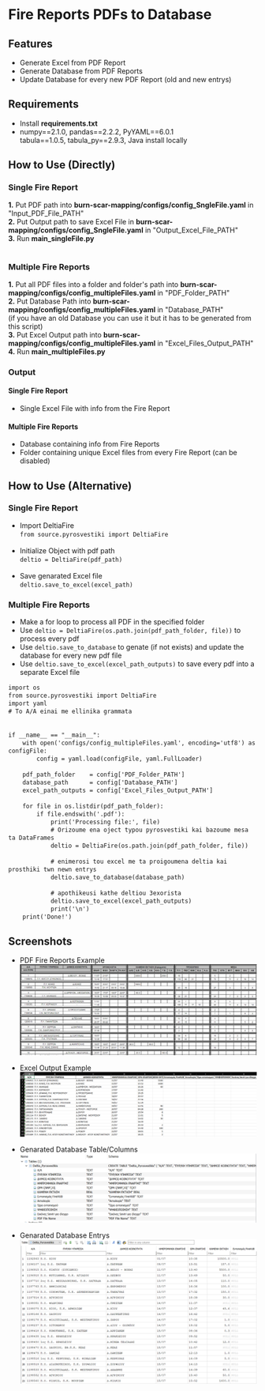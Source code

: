 # Fire Reports PDFs to Database


## Features
- Generate Excel from PDF Report
- Generate Database from PDF Reports
- Update Database for every new PDF Report (old and new entrys)

## Requirements
- Install **requirements.txt** <br />
- numpy==2.1.0, pandas==2.2.2, PyYAML==6.0.1 <br />
tabula==1.0.5, tabula_py==2.9.3, Java install locally


## How to Use (Directly)
### Single Fire Report
**1.** Put PDF path into **burn-scar-mapping/configs/config_SngleFile.yaml** in "Input_PDF_File_PATH" <br />
**2.** Put  Output path to save Excel File in **burn-scar-mapping/configs/config_SngleFile.yaml** in "Output_Excel_File_PATH" <br />
**3.** Run **main_singleFile.py** 
<br /><br />

### Multiple Fire Reports
**1.** Put all PDF files into a folder and folder's path into **burn-scar-mapping/configs/config_multipleFiles.yaml** in "PDF_Folder_PATH" <br />
**2.** Put Database Path into **burn-scar-mapping/configs/config_multipleFiles.yaml** in "Database_PATH"<br /> (if you have an old Database you can use it but it has to be generated from this script)<br />
**3.** Put Excel Output path into **burn-scar-mapping/configs/config_multipleFiles.yaml** in "Excel_Files_Output_PATH" <br />
**4.** Run **main_multipleFiles.py**

### Output
#### Single Fire Report
- Single Excel File with info from the Fire Report

#### Multiple Fire Reports
- Database containing info from Fire Reports
- Folder containing unique Excel files from every Fire Report (can be disabled)

## How to Use (Alternative)
### Single Fire Report
- Import DeltiaFire<br />
``
from source.pyrosvestiki import DeltiaFire
``<br /><br />
- Initialize Object with pdf path<br />
``deltio = DeltiaFire(pdf_path)
``<br /><br />
- Save genarated Excel file<br />
``
deltio.save_to_excel(excel_path)
``<br />
### Multiple Fire Reports
- Make a for loop to process all PDF in the specified folder
- Use ``deltio = DeltiaFire(os.path.join(pdf_path_folder, file))`` to process every pdf
- Use ``deltio.save_to_database`` to genate (if not exists) and update the database for every new pdf file
- Use ``deltio.save_to_excel(excel_path_outputs)`` to save every pdf into a separate Excel file
```
import os
from source.pyrosvestiki import DeltiaFire
import yaml
# To A/A einai me ellinika grammata


if __name__ == "__main__":
    with open('configs/config_multipleFiles.yaml', encoding='utf8') as configFile:
        config = yaml.load(configFile, yaml.FullLoader)

    pdf_path_folder    = config['PDF_Folder_PATH']
    database_path      = config['Database_PATH']
    excel_path_outputs = config['Excel_Files_Output_PATH']

    for file in os.listdir(pdf_path_folder):
        if file.endswith('.pdf'):
            print('Processing file:', file)
            # Orizoume ena oject typou pyrosvestiki kai bazoume mesa ta DataFrames
            deltio = DeltiaFire(os.path.join(pdf_path_folder, file))

            # enimerosi tou excel me ta proigoumena deltia kai prosthiki twn newn entrys
            deltio.save_to_database(database_path)
            
            # apothikeusi kathe deltiou 3exorista
            deltio.save_to_excel(excel_path_outputs)
            print('\n')
    print('Done!')
```

## Screenshots
- PDF Fire Reports Example
![Alt text](https://github.com/noa-beyond/burn-scar-mapping/blob/nikos/src/deltia_pyrosvstikis/screenshots/fire_pdf.png) <br />

- Excel Output Example
![Alt text](https://github.com/noa-beyond/burn-scar-mapping/blob/nikos/src/deltia_pyrosvstikis/screenshots/fire_excel.png) <br />

- Genarated Database Table/Columns
![Alt text](https://github.com/noa-beyond/burn-scar-mapping/blob/nikos/src/deltia_pyrosvstikis/screenshots/fire_database.png) <br />

 - Genarated Database Entrys
![Alt text](https://github.com/noa-beyond/burn-scar-mapping/blob/nikos/src/deltia_pyrosvstikis/screenshots/fire_database_2.png)


